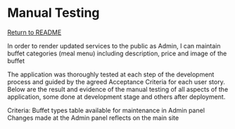 # **Manual Testing**

[Return to README](/README.md)

In order to render updated services to the public as Admin, I can maintain buffet categories (meal menu) including description, price and image of the buffet

The application was thoroughly tested at each step of the development process and guided by the agreed Acceptance Criteria for each user story.  Below are the result and evidence of the manual testing of all aspects of the application, some done at development stage and others after deployment.

Criteria: Buffet types table available for maintenance in Admin panel
          Changes made at the Admin panel reflects on the main site